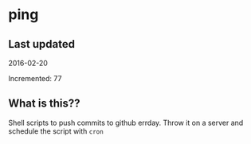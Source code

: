 # ping

## Last updated
2016-02-20

Incremented: 77

## What is this?? 
Shell scripts to push commits to github errday. Throw it on a server and schedule the script with `cron`
